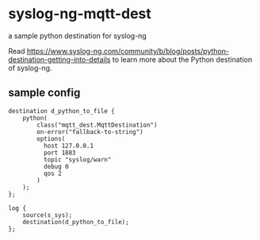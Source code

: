 # syslog-ng-mqtt-dest
a sample python destination for syslog-ng

Read https://www.syslog-ng.com/community/b/blog/posts/python-destination-getting-into-details to learn more about the Python destination of syslog-ng.

## sample config

```
destination d_python_to_file {
    python(
        class("mqtt_dest.MqttDestination")
        on-error("fallback-to-string")
        options(
          host 127.0.0.1
          port 1883
          topic "syslog/warn"
          debug 0
          qos 2
        )
    );
};

log {
    source(s_sys);
    destination(d_python_to_file);
};
```
